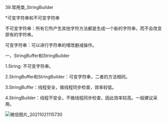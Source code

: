 39.常用类_StringBuilder



*可变字符串和不可变字符串

不可变字符串：所有它所产生其他字符方法都是生成一个新的字符串，而不会改变原有的字符串。

可变字符串：可以进行字符串的增改删减操作。

 

一，StringBuffer和StringBuilder

1.String: 不可变字符串。

2.StringBuffer和StringBuilder：可变字符串，二者的方法相同。

3.StringBuffer：线程安全，做线程同步检查，效率较低。

4.StringBuilder：线程不安全，不做线程同步检查，因此效率较高。一般建议采用。



![微信图片_20211021115730](C:\Users\白木-泽\Desktop\微信图片_20211021115730.jpg)


